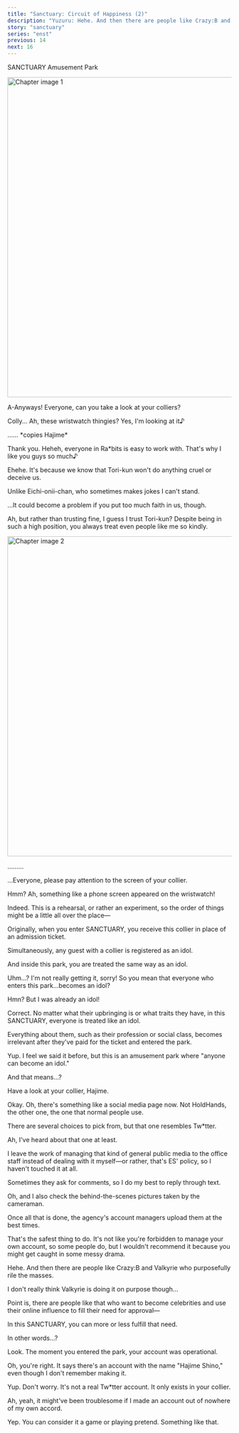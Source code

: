 ```yaml
---
title: "Sanctuary: Circuit of Happiness (2)"
description: "Yuzuru: Hehe. And then there are people like Crazy:B and Valkyrie who purposefully rile the masses."
story: "sanctuary"
series: "enst"
previous: 14
next: 16
---
```


<Season s="Winter"/>

<Location>SANCTUARY Amusement Park</Location>

<Image src="/img/tl/sanctuary/15/1.jpg" alt="Chapter image 1" layout="responsive" width="1560" height="720" quality="100" />

<Bubble character="Tori">

A-Anyways! Everyone, can you take a look at your colliers?

</Bubble>

<Bubble character="Hajime">

Colly... Ah, these wristwatch thingies? Yes, I'm looking at <span className="hold">it♪</span>

</Bubble>

<Bubble character="Mitsuru">

...... <span className="noCase">\*</span>copies Hajime<span className="noCase">\*</span>

</Bubble>

<Bubble character="Tori">

Thank you. Heheh, everyone in Ra<span className="noCase">\*</span>bits is easy to work with. That's why I like you guys so <span className="hold">much♪</span>

</Bubble>

<Bubble character="Hajime">

Ehehe. It's because we know that Tori-kun won't do anything cruel or deceive us.

Unlike Eichi-onii-chan, who sometimes makes jokes I can't stand.

</Bubble>

<Bubble character="Tori">

...It could become a problem if you put too much faith in us, though.

</Bubble>

<Bubble character="Hajime">

Ah, but rather than trusting fine, I guess I trust Tori-kun? Despite being in such a high position, you always treat even people like me so kindly.

</Bubble>

<Image src="/img/tl/sanctuary/15/2.jpg" alt="Chapter image 2" layout="responsive" width="1560" height="720" quality="100" />

<Bubble character="Tori">

.........

</Bubble>

<Bubble character="Yuzuru">

...Everyone, please pay attention to the screen of your collier.

</Bubble>

<Bubble character="Mitsuru">

Hmm? Ah, something like a phone screen appeared on the wristwatch!

</Bubble>

<Bubble character="Yuzuru">

Indeed. This is a rehearsal, or rather an experiment, so the order of things might be a little all over the <span className="hold">place—</span>

Originally, when you enter SANCTUARY, you receive this collier in place of an admission ticket.

Simultaneously, any guest with a collier is registered as an idol.

And inside this park, you are treated the same way as an idol.

</Bubble>

<Bubble character="Hajime">

Uhm...? I'm not really getting it, sorry! So you mean that everyone who enters this park...becomes an idol?

</Bubble>

<Bubble character="Mitsuru">

Hmn? But I was already an idol!

</Bubble>

<Bubble character="Yuzuru">

Correct. No matter what their upbringing is or what traits they have, in this SANCTUARY, everyone is treated like an idol.

Everything about them, such as their profession or social class, becomes irrelevant after they've paid for the ticket and entered the park.

</Bubble>

<Bubble character="Tori">

Yup. I feel we said it before, but this is an amusement park where "anyone can become an idol."

</Bubble>

<Bubble character="Hajime">

And that means...?

</Bubble>

<Bubble character="Tori">

Have a look at your collier, Hajime.

</Bubble>

<Bubble character="Hajime">

Okay. Oh, there's something like a social media page now. Not HoldHands, the other one, the one that normal people use.

</Bubble>

<Bubble character="Tori">

There are several choices to pick from, but that one resembles Tw<span className="noCase">\*</span>tter.

</Bubble>

<Bubble character="Hajime">

Ah, I've heard about that one at least.

I leave the work of managing that kind of general public media to the office staff instead of dealing with it myself—or rather, that's ES' policy, so I haven't touched it at all.

Sometimes they ask for comments, so I do my best to reply through text.

Oh, and I also check the behind-the-scenes pictures taken by the cameraman.

Once all that is done, the agency's account managers upload them at the best times.

</Bubble>

<Bubble character="Tori">

That's the safest thing to do. It's not like you're forbidden to manage your own account, so some people do, but I wouldn't recommend it because you might get caught in some messy drama.

</Bubble>

<Bubble character="Yuzuru">

Hehe. And then there are people like Crazy:B and Valkyrie who purposefully rile the masses.

</Bubble>

<Bubble character="Hajime">

I don't really think Valkyrie is doing it on purpose though...

</Bubble>

<Bubble character="Tori">

Point is, there are people like that who want to become celebrities and use their online influence to fill their need for approval—

In this SANCTUARY, you can more or less fulfill that need.

</Bubble>

<Bubble character="Hajime">

In other words...?

</Bubble>

<Bubble character="Tori">

Look. The moment you entered the park, your account was operational.

</Bubble>

<Bubble character="Hajime">

Oh, you're right. It says there's an account with the name "Hajime Shino," even though I don't remember making it.

</Bubble>

<Bubble character="Tori">

Yup. Don't worry. It's not a real Tw<span className="noCase">\*</span>tter account. It only exists in your collier.

</Bubble>

<Bubble character="Hajime">

Ah, yeah, it might've been troublesome if I made an account out of nowhere of my own accord.

</Bubble>

<Bubble character="Tori">

Yep. You can consider it a game or playing pretend. Something like that.

</Bubble>

<Credits tl="[Nui](https://maonuis.tumblr.com)" tlc="[remi](https://twitter.com/trystofstarrs)" qc="[honeyspades](https://honeyspades.tumblr.com)" />
